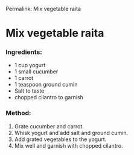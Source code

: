 Permalink: Mix vegetable raita

# Mix vegetable raita

### Ingredients:
* 1 cup yogurt
* 1 small cucumber
* 1 carrot
* 1 teaspoon ground cumin
* Salt to taste
* chopped cilantro to garnish

### Method:
1. Grate cucumber and carrot. 
2. Whisk yogurt and add salt and ground cumin.
3. Add grated vegetables to the yogurt.
4. Mix well and garnish with chopped cilantro. 
